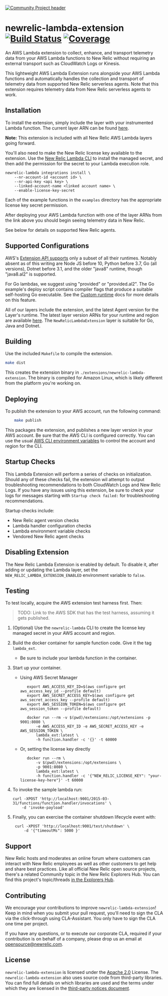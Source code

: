 [![Community Project header](https://github.com/newrelic/opensource-website/raw/master/src/images/categories/Community_Project.png)](https://opensource.newrelic.com/oss-category/#community-project)

# newrelic-lambda-extension [![Build Status](https://circleci.com/gh/newrelic/newrelic-lambda-extension.svg?style=svg)](https://circleci.com/gh/newrelic/newrelic-lambda-extension) [![Coverage](https://codecov.io/gh/newrelic/newrelic-lambda-extension/branch/main/graph/badge.svg?token=T73UEDVA5K)](https://codecov.io/gh/newrelic/newrelic-lambda-extension)

An AWS Lambda extension to collect, enhance, and transport telemetry data from your AWS Lambda functions to New Relic without requiring an external transport such as CloudWatch Logs or Kinesis.

This lightweight AWS Lambda Extension runs alongside your AWS Lambda functions and automatically handles the collection and transport of telemetry data from
supported New Relic serverless agents. Note that this extension requires telemetry data from New Relic serverless agents to work.

## Installation

To install the extension, simply include the layer with your instrumented
Lambda function. The current layer ARN can be found [here][3].

[3]: https://layers.newrelic-external.com

**Note:** This extension is included with all New Relic AWS Lambda layers going forward.

You'll also need to make the New Relic license key available to the extension. Use the [New Relic Lambda CLI][4]
to install the managed secret, and then add the permission for the secret to your Lambda execution role.

[4]: https://github.com/newrelic/newrelic-lambda-cli

    newrelic-lambda integrations install \
        --nr-account-id <account id> \
        --nr-api-key <api key> \
        --linked-account-name <linked account name> \
        --enable-license-key-secret

Each of the example functions in the `examples` directory has the appropriate license key secret permission. 

After deploying your AWS Lambda function with one of the layer ARNs from the
link above you should begin seeing telemetry data in New Relic.

See below for details on supported New Relic agents.

## Supported Configurations

AWS's [Extension API supports](https://docs.aws.amazon.com/lambda/latest/dg/runtimes-extensions-api.html) only a subset 
of all their runtimes. Notably absent as of this writing are Node JS before 10, Python before 3.7, Go (all versions), 
Dotnet before 3.1, and the older "java8" runtime, though "java8.al2" is supported.

For Go lambdas, we suggest using "provided" or "provided.al2". The Go example's deploy script contains compiler flags
that produce a suitable self-hosting Go executable. See the [Custom runtime](https://docs.aws.amazon.com/lambda/latest/dg/runtimes-custom.html)
docs for more details on this feature. 

All of our layers include the extension, and the latest Agent version for the Layer's runtime. The latest 
layer version ARNs for your runtime and region are available [here](https://layers.newrelic-external.com/). The 
`NewRelicLambdaExtension` layer is suitable for Go, Java and Dotnet.

## Building

Use the included `Makefile` to compile the extension. 

```sh
make dist
```

This creates the extension binary in `./extensions/newrelic-lambda-extension`. The binary is compiled for Amazon Linux, which is likely different from the platform you're working on.

## Deploying

To publish the extension to your AWS account, run the following command:

```sh
    make publish
```

This packages the extension, and publishes a new layer version in your AWS account. Be sure that the AWS CLI is configured correctly. You can use the usual [AWS CLI environment variables](https://docs.aws.amazon.com/cli/latest/userguide/cli-configure-envvars.html) to control the account and region for the CLI.

## Startup Checks

This Lambda Extension will perform a series of checks on initialization. Should any of
these checks fail, the extension wil attempt to output troubleshooting recommendations to both
CloudWatch Logs and New Relic Logs. If you have any issues using this extension, be sure
to check your logs for messages starting with `Startup check failed:` for
troubleshooting recommendations.

Startup checks include:

* New Relic agent version checks
* Lambda handler configuration checks
* Lambda environment variable checks
* Vendored New Relic agent checks

## Disabling Extension

The New Relic Lambda Extension is enabled by default. To disable it, after adding or
updating the Lambda layer, set the `NEW_RELIC_LAMBDA_EXTENSION_ENABLED` environment
variable to `false`.

## Testing

To test locally, acquire the AWS extension test harness first. Then:

>TODO: Link to the AWS SDK that has the test harness, assuming it gets published.

1. (Optional) Use the `newrelic-lambda` CLI to create the license key managed secret in your AWS account and region.
2. Build the docker container for sample function code. Give it the tag `lambda_ext`.
   - Be sure to include your lambda function in the container.
3. Start up your container.

   - Using AWS Secret Manager
   
            export AWS_ACCESS_KEY_ID=$(aws configure get aws_access_key_id --profile default)
            export AWS_SECRET_ACCESS_KEY=$(aws configure get aws_secret_access_key --profile default)
            export AWS_SESSION_TOKEN=$(aws configure get aws_session_token --profile default)
    
            docker run --rm -v $(pwd)/extensions:/opt/extensions -p 9001:8080 \
                -e AWS_ACCESS_KEY_ID -e AWS_SECRET_ACCESS_KEY -e AWS_SESSION_TOKEN \
                lambda_ext:latest \
                -h function.handler -c '{}' -t 60000

   - Or, setting the license key directly
   
            docker run --rm \
                -v $(pwd)/extensions:/opt/extensions \
                -p 9001:8080 \
                lambda_ext:latest \
                -h function.handler -c '{"NEW_RELIC_LICENSE_KEY": "your-license-key-here"}' -t 60000

4. To invoke the sample lambda run: 
   
       curl -XPOST 'http://localhost:9001/2015-03-31/functions/function.handler/invocations' \
           -d 'invoke-payload'

5. Finally, you can exercise the container shutdown lifecycle event with:

        curl -XPOST 'http://localhost:9001/test/shutdown' \
            -d '{"timeoutMs": 5000 }'

## Support

New Relic hosts and moderates an online forum where customers can interact with New Relic employees as well as other customers to get help and share best practices. Like all official New Relic open source projects, there's a related Community topic in the New Relic Explorers Hub. You can find this project's topic/threads [in the Explorers Hub](https://discuss.newrelic.com/t/new-relic-lambda-extension/111715).

## Contributing

We encourage your contributions to improve `newrelic-lambda-extension`! Keep in mind when you submit your pull request, you'll need to sign the CLA via the click-through using CLA-Assistant. You only have to sign the CLA one time per project.

If you have any questions, or to execute our corporate CLA, required if your contribution is on behalf of a company,  please drop us an email at opensource@newrelic.com.

## License
`newrelic-lambda-extension` is licensed under the [Apache 2.0](http://apache.org/licenses/LICENSE-2.0.txt) License. The `newrelic-lambda-extension` also uses source code from third-party libraries. You can find full details on which libraries are used and the terms under which they are licensed in the [third-party notices document](THIRD_PARTY_NOTICES.md).
